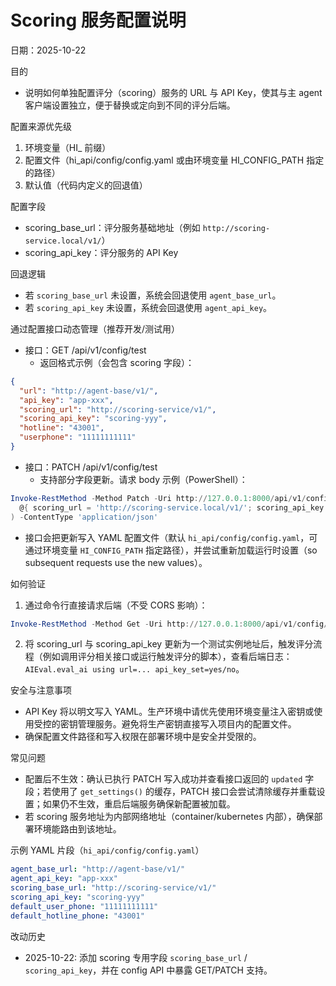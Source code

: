 # Scoring 服务配置说明

日期：2025-10-22

目的

- 说明如何单独配置评分（scoring）服务的 URL 与 API Key，使其与主 agent 客户端设置独立，便于替换或定向到不同的评分后端。

配置来源优先级

1. 环境变量（HI_ 前缀）
2. 配置文件（hi_api/config/config.yaml 或由环境变量 HI_CONFIG_PATH 指定的路径）
3. 默认值（代码内定义的回退值）

配置字段

- scoring_base_url：评分服务基础地址（例如 `http://scoring-service.local/v1/`）
- scoring_api_key：评分服务的 API Key

回退逻辑

- 若 `scoring_base_url` 未设置，系统会回退使用 `agent_base_url`。
- 若 `scoring_api_key` 未设置，系统会回退使用 `agent_api_key`。

通过配置接口动态管理（推荐开发/测试用）

- 接口：GET /api/v1/config/test
  - 返回格式示例（会包含 scoring 字段）：

```json
{
  "url": "http://agent-base/v1/",
  "api_key": "app-xxx",
  "scoring_url": "http://scoring-service/v1/",
  "scoring_api_key": "scoring-yyy",
  "hotline": "43001",
  "userphone": "11111111111"
}
```

- 接口：PATCH /api/v1/config/test
  - 支持部分字段更新。请求 body 示例（PowerShell）：

```powershell
Invoke-RestMethod -Method Patch -Uri http://127.0.0.1:8000/api/v1/config/test -Body (
  @{ scoring_url = 'http://scoring-service.local/v1/'; scoring_api_key = 'scoring-SECRET' } | ConvertTo-Json
) -ContentType 'application/json'
```

- 接口会把更新写入 YAML 配置文件（默认 `hi_api/config/config.yaml`，可通过环境变量 `HI_CONFIG_PATH` 指定路径），并尝试重新加载运行时设置（so subsequent requests use the new values）。

如何验证

1. 通过命令行直接请求后端（不受 CORS 影响）：

```powershell
Invoke-RestMethod -Method Get -Uri http://127.0.0.1:8000/api/v1/config/test | ConvertTo-Json -Depth 5
```

2. 将 scoring_url 与 scoring_api_key 更新为一个测试实例地址后，触发评分流程（例如调用评分相关接口或运行触发评分的脚本），查看后端日志：`AIEval.eval_ai using url=... api_key_set=yes/no`。

安全与注意事项

- API Key 将以明文写入 YAML。生产环境中请优先使用环境变量注入密钥或使用受控的密钥管理服务。避免将生产密钥直接写入项目内的配置文件。
- 确保配置文件路径和写入权限在部署环境中是安全并受限的。

常见问题

- 配置后不生效：确认已执行 PATCH 写入成功并查看接口返回的 `updated` 字段；若使用了 `get_settings()` 的缓存，PATCH 接口会尝试清除缓存并重载设置；如果仍不生效，重启后端服务确保新配置被加载。
- 若 scoring 服务地址为内部网络地址（container/kubernetes 内部），确保部署环境能路由到该地址。

示例 YAML 片段（`hi_api/config/config.yaml`）

```yaml
agent_base_url: "http://agent-base/v1/"
agent_api_key: "app-xxx"
scoring_base_url: "http://scoring-service/v1/"
scoring_api_key: "scoring-yyy"
default_user_phone: "11111111111"
default_hotline_phone: "43001"
```

改动历史

- 2025-10-22: 添加 scoring 专用字段 `scoring_base_url` / `scoring_api_key`，并在 config API 中暴露 GET/PATCH 支持。
